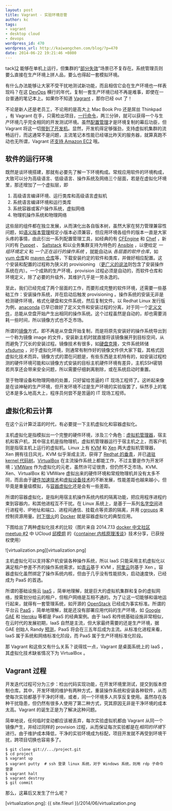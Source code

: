 ```yaml
---
layout: post
title: Vagrant - 实验环境总管
author: kc
tags:
- vagrant
- desktop cloud
- devops
wordpress_id: 470
wordpress_url: http://kaiwangchen.com/blog/?p=470
date: 2014-06-22 19:21:46 +0800
---
```


tack][2] 能够在单机上运行，但集群的“[部分失效][3]”场景已不复存在。系统管理员则要么直接在生产环境上拼人品，要么也得起一套模拟环境。

有什么办法能够让大家不受干扰地测试新功能，而且相信它会在生产环境也一样表现吗？在这 [DevOps][4] 横行的年代，复制一套生产环境已经不再是难事，即使在一台普通的笔记本上。如果你不知道 [Vagrant][5] ，那你已经 out 了！<!--more-->

不论是新人还是老员工，不论用的是高大上 Mac Book Pro 还是屌丝 Thinkpad ，有 Vagrant 在手，只需检出项目，[一行命令][6]，两三分钟，就可以获得一个与生产环境几乎完全相同的开发测试环境。虽然[配置管理][7]才是环境复制的幕后功臣，但 Vagrant 将这一切[带到了开发机][8]。显然，开发机得足够强劲，支持虚拟机集群的流畅运行，而这通常不是问题，主流笔记本性能已经堪比昨天的服务器，就算真跑不动也无所谓，Vagrant 还[支持 Amazon EC2][9] 哦。

## 软件的运行环境

既然是谈环境搭建，那就有必要先了解一下环境构成。常规应用软件的环境构成，大致可以分为高级语言、低级语言、操作系统及网络三个层面，若是在虚拟化环境里，那还增加了一个虚拟层，即

1.  高级语言编译环境、运行类库和高级语言虚拟机
2.  系统语言编译环境和运行类库
3.  系统容器或客户操作系统，虚拟网络
4.  物理机操作系统和物理网络

这些层的组件都在独立发展，从而演化出各自版本树，虽然大家在努力管理兼容性问题，如[语义版本管理][10]规定小版本必须兼容，但应用环境各组件的版本一直是大家头疼的事情，由此引出一系列配置管理工具，如经典的有 [CFEngine][11] 和 [Chef][12] ，新兴的有 [Puppet][13] 、 [Saltstack][14] 和以业务集群支持为特色的 [Ansible][15] ，以便给定 *一组环境定义* 和 *一个正在运行的操作系统* ，就能自动从 *各层面的软件仓库*，如 [yum 仓库][16]和 [maven 仓库][17]等，下载安装约定的软件和类库，并做好相应配置。这个安装和配置的过程称为狭义的 provisioning （[更广义的说法][18]则包含了安装操作系统在内）。一个成熟的生产环境，provision 过程必须是自动的，而软件仓库和环境定义，除了必要的升级外，其维护几乎是一劳永逸的。

至此，我们已经完成了两个层面的工作，而要形成完整的软件环境，还需要一些基础工作：安装操作系统，并在启动后触发 provisioning 。操作系统的安装无非是检测硬件环境，格式化硬盘和文件系统，然后复制文件。以 Redhat Linux 发行版为例，[anaconda][19] 已早已做好了定义文件和安装过程的分离，对于同一个[定义文件][20]，总能从空盘开始产生出相同的操作系统。这个过程虽然是自动的，却也需要消耗一些时间，所以镜像方式也不乏市场。

所谓的[镜像][21]方式，即不再是从空盘开始复制，而是将原先安装好的操作系统导出到一个称为镜像 image 的文件，安装新主机时就直接将该镜像展开到目标空间，从而避免了冗长的安装过程。镜像技术有很多，如[硬盘克隆][22]，文件系统转储 [xfsdump][23] ，对于虚拟化环境，则通常有制作好的镜像文件供大家下载，其格式因虚拟化技术而异。镜像方式的潜在问题是，有些东西是主机特有的，如安装过程检测的硬件环境可能和以镜像方式安装的目标主机硬件环境有差异，主机SSH密钥若共享还会带来安全问题，所以需要仔细剥离剔除，或在系统启动时重置。

至于物理设备和物理网络的处置，只好留给苦逼的 IT 现场工程师了。这听起来像是在谈神秘的生产环境，但开发环境不过是生产环境的实验版罢了，纵然手上的笔记本是多么地高大上，程序员何尝不是苦逼的 IT 现场工程师。

## 虚拟化和云计算

在这个云计算泛滥的时代，有必要提一下主机虚拟化和容器虚拟化。

主机虚拟化是指模拟出一个完整的硬件环境，涉及三个角色：[虚拟机管理器][24]，宿主机和客户机，其中宿主机是指物理机，虚拟机管理器运行于宿主机之上，而客户机则是指宿主机上运行的虚拟机。Linux 上有 [KVM][25] 和 [Xen][26] 两大虚拟机管理器， Xen 拥有往日风光，KVM 似乎渐成主流，获得了 [Redhat 的垂青][27]，并已[进驻 kernel 代码树][28]。[VirtualBox][29] 在主流操作系统上都能工作，不过主要是作为开发环境；[VMWare][30] 作为虚拟化的元老，虽然许可证很贵，但仍然不乏市场。KVM、Xen、VirtualBox 和 VMWare 虚拟出来的硬件环境和常规物理机并没有太多不同，而且由于[硬件加速技术][31]和[虚拟设备技术][32]的不断发展，性能差距也越来越小，但毕竟是重量级模拟，与[容器虚拟化][33]还是会有一些差距。

所谓的容器虚拟化，是指利用宿主机操作系统内核的隔离功能，把应用程序进程约束到容器内，和其他进程互不干扰。在 Linux 系统上，是基于一系列[名字空间][34]进行进程号、IP地址和端口、进程间通信、挂载点等资源的隔离，并用 [cgroups][35] 来控制资源用量。[时下很火][36]的 [Docker][37] 就是容器虚拟化的典型应用。

下图给出了两种虚拟化技术的比较（图片来自 2014.7.13 [docker 中文社区 meetup #2][38] 中 UCloud [邱模炯][39] 的《[container 内核原理浅谈][40]》技术分享，已获授权使用）

![virtualization.png][virtualization.png]

主机虚拟化可以支持客户机安装各种操作系统，所以 IaaS 只能采用主机虚拟化以满足租户参差不齐的操作系统需求，如[青云][41]基于 KVM ，[阿里云][42]则基于 Xen 。容器虚拟化虽然绑定了操作系统内核，但由于几乎没有性能损失，启动速度快，已经成为 PaaS 的首选。

所谓的基础设施云 [IaaS][43] ，简单地理解，就是巨大的虚拟机集群和复杂的虚拟网络，按需划分给云的租户，但租户网络是互相不通的。为了让这一切能够和谐地运行起来，就得有一套管理系统，如开源的 [OpenStack][44] 已经成为事实标准。所谓的平台云 [PaaS][45] ，简单地理解，就是还没有部署应用代码的生产环境，如 [Google GAE][46] 和 [Heroku][47] 等都是 PaaS 的经典案例。由于 IaaS 和传统基础设施非常相似，在云时代的发展初期，IaaS 自然是主流，但大家最终需要的还是生产环境，据 GAE 创始人 Randy [预测][48]，PaaS 将会在三五年后成为主流。从标准化进程来看，IaaS 属于系统和网络标准化阶段，而 PaaS 属于生产环境标准化阶段。

那 Vagrant 和这些又有什么关系？说得炫一点，Vagrant 是桌面系统上的 IaaS ，其虚拟化技术缺省情况下为 VirtualBox 。

## Vagrant 过程

开发迭代过程可分为三步：检出代码实现功能，在开发环境里测试，提交到版本控制仓库。其中，开发环境的维护有两种方式，重装操作系统和安装各种软件，从而使每次实验都基于干净的环境，或者，同一个环境多人共享反复使用。虽然存在各种干扰隐患，但仍然有很多人使用了第二种方式，究其原因无非是干净环境的成本太高。Vagrant 的诞生正是为了解决这种问题。

简单地说，任何临时变动都应该被丢弃，每次实验虚拟机都由 Vagrant 从同一个镜像产生，并经过同样的 provision 过程，从而保证每次实验都是在*相同的环境*下进行。由于维护成本降低，干净的实验环境成为标配，项目开发就不再受到环境干扰，跨项目切换也容易多了。

    $ git clone git://.../project.git
    $ cd project
    $ vagrant up
    $ vagrant putty  # ssh 登录 linux 系统，对于 Windows 系统，则用 rdp 子命令登录
    $ vagrant halt
    $ vagrant destroy
    $ git commit
    

那么，这幕后又发生了什么呢？

 [1]: http://bluedavy.me
 [2]: http://devstack.org
 [3]: http://citeseerx.ist.psu.edu/viewdoc/download?doi=10.1.1.48.7969&rep=rep1&type=pdf
 [4]: http://www.infoq.com/cn/articles/wide-range-devops
 [5]: http://vagrantup.com
 [6]: http://docs.vagrantup.com/v2/getting-started/up.html
 [7]: https://www.usenix.org/system/files/login/articles/105457-Lueninghoener.pdf
 [8]: http://kief.com/bring-the-cloud-on-your-desktop-with-vagrant.html
 [9]: https://github.com/mitchellh/vagrant-aws
 [10]: http://semver.org/
 [11]: http://cfengine.com
 [12]: http://www.getchef.com
 [13]: http://puppetlabs.com
 [14]: http://saltstack.com
 [15]: https://github.com/ansible/ansible
 [16]: https://en.wikipedia.org/wiki/Yellow_dog_Updater,_Modified
 [17]: http://maven.apache.org
 [18]: https://en.wikipedia.org/wiki/Provisioning
 [19]: https://fedoraproject.org/wiki/Anaconda
 [20]: https://fedoraproject.org/wiki/Anaconda/Kickstart
 [21]: https://en.wikipedia.org/wiki/System_image
 [22]: https://en.wikipedia.org/wiki/Disk_cloning
 [23]: https://launchpad.net/xfsdump
 [24]: https://en.wikipedia.org/wiki/Hypervisor
 [25]: http://linux-kvm.org
 [26]: http://xenproject.org
 [27]: http://www.infoq.com/news/2008/06/redhat-kvm
 [28]: http://chucknology.com/2012/02/02/kvm-is-linux-xen-is-not/
 [29]: http://virtualboxes.org
 [30]: http://vmware.com
 [31]: https://en.wikipedia.org/wiki/Intel_VT-x#Intel-VT-x
 [32]: http://www.ibm.com/developerworks/library/l-virtio/index.html
 [33]: http://marceloneves.org/papers/pdp2013-containers.pdf
 [34]: http://lwn.net/Articles/531114/
 [35]: https://www.kernel.org/doc/Documentation/cgroups/
 [36]: http://blog.docker.com/2014/01/docker-closes-15-m-series-b-funding/
 [37]: https://docs.docker.com/introduction/understanding-docker/
 [38]: https://www.dockboard.org/docker-beijing-meetup-2-keynotes/
 [39]: https://www.dockboard.org/docker-meetup-2-speaker-qiu-mo-jiong/
 [40]: http://docker.u.qiniudn.com/container%E5%86%85%E6%A0%B8%E5%8E%9F%E7%90%86%E6%B5%85%E8%B0%88.ppt
 [41]: http://www.qingcloud.com
 [42]: http://www.aliyun.com
 [43]: https://en.wikipedia.org/wiki/Cloud_computing#Infrastructure_as_a_service_.28IaaS.29
 [44]: http://www.openstack.org/
 [45]: https://en.wikipedia.org/wiki/Platform_as_a_service
 [46]: http://developers.google.com/appengine
 [47]: http://heroku.com
 [48]: http://weibo.com/1662047260/B1el6uGyc
 [virtualization.png]: {{ site.fileurl }}/2014/06/virtualization.png
